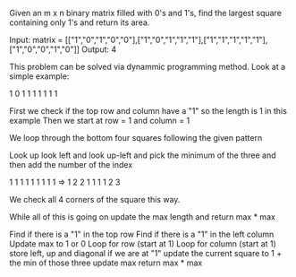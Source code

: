 Given an m x n binary matrix filled with 0's and 1's, find the largest square containing only 1's and return its area.

Input: matrix = [["1","0","1","0","0"],["1","0","1","1","1"],["1","1","1","1","1"],["1","0","0","1","0"]]
Output: 4

This problem can be solved via dynammic programming method.  Look at a simple example:

1 0 1
1 1 1
1 1 1 

First we check if the top row and column have a "1" so the length is 1 in this example
Then we start at row = 1 and column = 1

We loop through the bottom four squares following the given pattern

Look up look left and look up-left and pick the minimum of the three and then add the number
of the index

1 1 1            1 1 1
1 1 1      =>    1 2 2
1 1 1            1 2 3

We check all 4 corners of the square this way.

While all of this is going on update the max length and return max * max

Find if there is a "1" in the top row
Find if there is a "1" in the left column
Update max to 1 or 0
Loop for row (start at 1)
  Loop for column (start at 1)
    store left, up and diagonal
    if we are at "1"
      update the current square to 1 + the min of those three
      update max
return max * max
